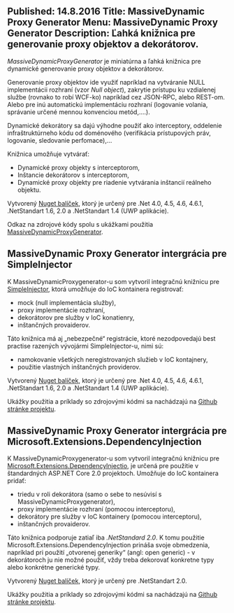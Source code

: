 Published: 14.8.2016
Title: MassiveDynamic Proxy Generator
Menu: MassiveDynamic Proxy Generator
Description: Ľahká knižnica pre generovanie proxy objektov a dekorátorov.
---
_MassiveDynamicProxyGenerator_ je miniatúrna a ľahká knižnica pre dynamické generovanie proxy objektov a dekorátorov.

Generovanie proxy objektov ide využiť napríklad na vytváranie NULL implementácii rozhraní (vzor _Null object_), zakrytie prístupu ku vzdialenej službe (rovnako to robí WCF-ko) napríklad cez JSON-RPC, alebo REST-om. Alebo pre inú automatickú implementáciu rozhraní (logovanie volania, správanie určené mennou konvenciou metód,....).

Dynamické dekorátory sa dajú výhodne použiť ako interceptory, oddelenie infraštruktúrneho kódu od doménového (verifikácia prístupových práv, logovanie, sledovanie perfomace),...

Knižnica umožňuje vytvárať:

* Dynamické proxy objekty s interceptorom,
* Inštancie dekorátorov s interceptorom,
* Dynamické proxy objekty pre riadenie vytvárania inštancií reálneho objektu.

Vytvorený [Nuget balíček](https://www.nuget.org/packages/MassiveDynamicProxyGenerator/),
ktorý je určený pre .Net 4.0, 4.5, 4.6, 4.6.1, .NetStandart 1.6, 2.0 a .NetStandart 1.4 (UWP aplikácie).

Odkaz na zdrojové kódy spolu s ukážkami použitia [MassiveDynamicProxyGenerator](https://github.com/harrison314/MassiveDynamicProxyGenerator).

## MassiveDynamic Proxy Generator intergrácia pre SimpleInjector

K MassiveDynamicProxygenerator-u som vytvoril integračnú knižnicu pre [SimpleInjector](https://simpleinjector.org/index.html), ktorá umožňuje do IoC kontainera registrovať:

* mock (null implementácia služby),
* proxy implementácie rozhraní,
* dekorátorov pre služby v IoC konatienry,
* inštančných provaiderov.

Táto knižnica má aj „nebezpečné“ registrácie, ktoré nezodpovedajú best practise razených vývojármi SimpleInjector-u, nimi sú:

* namokovanie všetkých neregistrovaných služieb v IoC kontajnery,
* použitie vlastných inštančných providerov.

Vytvorený [Nuget balíček](https://www.nuget.org/packages/MassiveDynamicProxyGenerator.SimpleInjector/),
ktorý je určený pre .Net 4.0, 4.5, 4.6, 4.6.1, .NetStandart 1.6, 2.0 a .NetStandart 1.4 (UWP aplikácie).

Ukážky použitia a príklady so zdrojovými kódmi sa nachádzajú na [Github stránke projektu](https://github.com/harrison314/MassiveDynamicProxyGenerator#massivedynamicproxygeneratorsimpleinjector).

## MassiveDynamic Proxy Generator intergrácia pre Microsoft.Extensions.DependencyInjection
K MassiveDynamicProxygenerator-u som vytvoril integračnú knižnicu pre [Microsoft.Extensions.DependencyInjectio](https://www.nuget.org/packages/Microsoft.Extensions.DependencyInjection/),
je určená pre použitie v štandardných ASP.NET Core 2.0 projektoch.
Umožňuje do IoC kontainera pridať:

* triedu v roli dekorátora (samo o sebe to nesúvisí s MassiveDynamicProxygenerator),
* proxy implementácie rozhraní (pomocou interceptoru),
* dekorátory pre služby v IoC kontainery (pomocou interceptoru),
* inštančných provaiderov.

Táto knižnica podporuje zatiaľ iba _.NetStandard 2.0_. K tomu použitie Microsoft.Extensions.DependencyInjection prináša svoje obmedzenia,
napríklad pri použití „otvorenej generiky“ (angl: open generic) - v dekorátoroch ju nie možné použiť, vždy treba dekorovať konkretne typy alebo konkrétne generické typy.

Vytvorený [Nuget balíček](https://www.nuget.org/packages/MassiveDynamicProxyGenerator.Microsoft.DependencyInjection/),
ktorý je určený pre .NetStandart 2.0.

Ukážky použitia a príklady so zdrojovými kódmi sa nachádzajú na [Github stránke projektu](https://github.com/harrison314/MassiveDynamicProxyGenerator#massivedynamicproxygeneratormicrosoftdependencyinjection).
